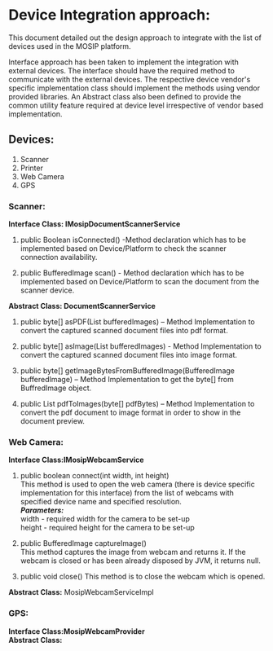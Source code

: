 # Device Integration approach:

This document detailed out the design approach to integrate with the list of devices used in the MOSIP platform.

Interface approach has been taken to implement the integration with external devices. The interface should have the required method to communicate with the external devices. The respective device vendor's specific implementation class should implement the methods using vendor provided libraries. An Abstract class also been defined to provide the common utility feature required at device level irrespective of vendor based implementation.

## Devices:
1. Scanner
2. Printer
3. Web Camera
4. GPS

### Scanner: 
**Interface Class: IMosipDocumentScannerService**  
   1. public Boolean isConnected()  -Method declaration which has to be implemented based on  Device/Platform to check the scanner connection availability.
   
   2. public BufferedImage scan() -  Method declaration which has to be implemented based on  Device/Platform to scan the document from the scanner device.  

**Abstract Class: DocumentScannerService**  
1. public byte[] asPDF(List<BufferedImage> bufferedImages) –  Method Implementation to convert the captured scanned document files into pdf format.  

2. public byte[] asImage(List<BufferedImage> bufferedImages) - Method Implementation to convert the captured scanned document files into image format.  

3. public byte[] getImageBytesFromBufferedImage(BufferedImage bufferedImage) – Method Implementation to get the byte[] from BuffredImage object.  

4. public List<BufferedImage>  pdfToImages(byte[] pdfBytes) – Method Implementation to convert the pdf document to image format in order to show in the document preview.  

 
### Web Camera:  
**Interface Class:IMosipWebcamService**   
1. public boolean connect(int width, int height)  
   This method is used to open the web camera (there is device specific implementation for this interface) from the list of webcams with specified device name and specified resolution.  
**_Parameters:_**  
width - required width for the camera to be set-up  
height - required height for the camera to be set-up  

2. public BufferedImage captureImage()  
   This method captures the image from webcam and returns it. If the webcam is closed or has been already disposed by JVM, it returns null.  

3. public void close()
   This method is to close the webcam which is opened.

**Abstract Class:**  MosipWebcamServiceImpl

### GPS:  
**Interface Class:MosipWebcamProvider**   
**Abstract Class:**  

